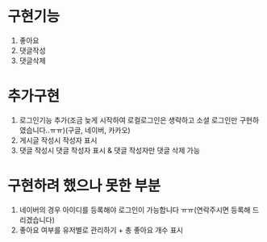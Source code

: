 # 구현기능

1. 좋아요
2. 댓글작성
3. 댓글삭제

# 추가구현

1. 로그인기능 추가(조금 늦게 시작하여 로컬로그인은 생략하고 소셜 로그인만 구현하였습니다..ㅠㅠ)(구글, 네이버, 카카오)
2. 게시글 작성시 작성자 표시
3. 댓글 작성시 댓글 작성자 표시 & 댓글 작성자만 댓글 삭제 가능

# 구현하려 했으나 못한 부분

1. 네이버의 경우 아이디를 등록해야 로그인이 가능합니다 ㅠㅠ(연락주시면 등록해 드리겠습니다)
2. 좋아요 여부를 유저별로 관리하기 + 총 좋아요 개수 표시
